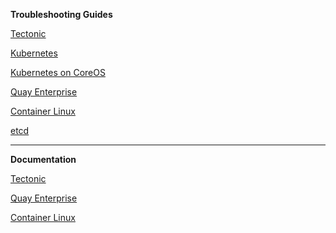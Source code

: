 **Troubleshooting Guides**

[Tectonic](https://coreos.com/tectonic/docs/latest/install/aws/troubleshooting.html) 

[Kubernetes](https://kubernetes.io/docs/troubleshooting/)

[Kubernetes on CoreOS](https://coreos.com/kubernetes/docs/latest/network-troubleshooting.html)

[Quay Enterprise](https://coreos.com/quay-enterprise/docs/latest/log-debugging.html) 

[Container Linux ](https://www.digitalocean.com/community/tutorials/how-to-troubleshoot-common-issues-with-your-coreos-servers)

[etcd](https://coreos.com/etcd/docs/latest/faq.html) 

---

**Documentation**

[Tectonic](https://tectonic.com/docs/)

[Quay Enterprise](https://tectonic.com/quay-enterprise/docs/latest/)

[Container Linux](https://coreos.com/os/docs/latest/)

